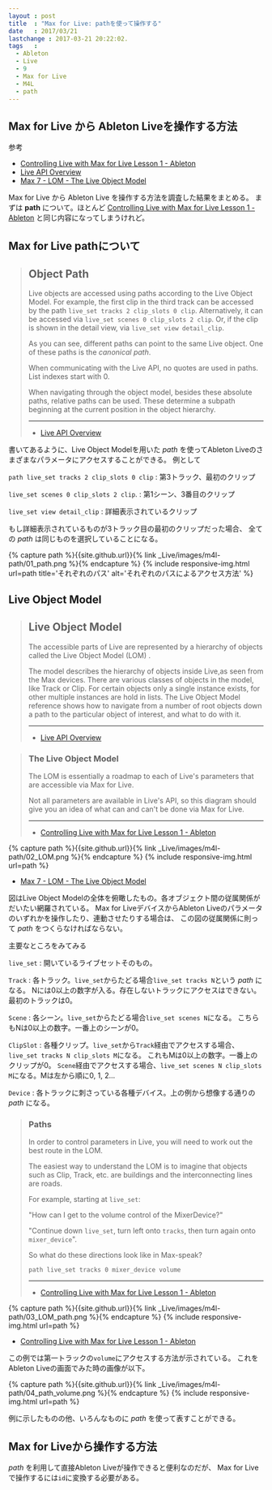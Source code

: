 ```yaml
---
layout : post
title  : "Max for Live: pathを使って操作する"
date   : 2017/03/21
lastchange : 2017-03-21 20:22:02.
tags   :
  - Ableton
  - Live
  - 9
  - Max for Live
  - M4L
  - path
---
```


## Max for Live から Ableton Liveを操作する方法

参考

* [Controlling Live with Max for Live Lesson 1 - Ableton](https://help.ableton.com/hc/en-us/articles/209071389-Controlling-Live-with-Max-for-Live-Lesson-1)
* [Live API Overview](https://docs.cycling74.com/max7/vignettes/live_api_overview)
* [Max 7 - LOM - The Live Object Model](https://docs.cycling74.com/max7/vignettes/live_object_model)

Max for Live から Ableton Live を操作する方法を調査した結果をまとめる。
まずは **path** について。ほとんど
[Controlling Live with Max for Live Lesson 1 - Ableton](https://help.ableton.com/hc/en-us/articles/209071389-Controlling-Live-with-Max-for-Live-Lesson-1)
と同じ内容になってしまうけれど。

## Max for Live pathについて

> ## Object Path
> 
> Live objects are accessed using paths according to the Live Object Model.
> For example, the first clip in the third track can be accessed by the path `live_set tracks 2 clip_slots 0 clip`.
> Alternatively, it can be accessed via `live_set scenes 0 clip_slots 2 clip`.
> Or, if the clip is shown in the detail view, via `live_set view detail_clip`.
> 
> As you can see, different paths can point to the same Live object. 
> One of these paths is the *canonical path*.
> 
> When communicating with the Live API, no quotes are used in paths.
> List indexes start with 0.
> 
> When navigating through the object model,
> besides these absolute paths, relative paths can be used.
> These determine a subpath beginning at the current position in the object hierarchy. 
>
> ---
> 
> * [Live API Overview](https://docs.cycling74.com/max7/vignettes/live_api_overview)

書いてあるように、Live Object Modelを用いた *path* を使ってAbleton Liveのさまざまなパラメータにアクセスすることができる。
例として

`path live_set tracks 2 clip_slots 0 clip`
: 第3トラック、最初のクリップ

`live_set scenes 0 clip_slots 2 clip`.
: 第1シーン、3番目のクリップ

`live_set view detail_clip`
: 詳細表示されているクリップ

もし詳細表示されているものが3トラック目の最初のクリップだった場合、
全ての *path* は同じものを選択していることになる。

{% capture path %}{{site.github.url}}{% link _Live/images/m4l-path/01_path.png %}{% endcapture %}
{% include responsive-img.html url=path title='それぞれのパス' alt='それぞれのパスによるアクセス方法' %}

## Live Object Model


> ## Live Object Model
> 
> The accessible parts of Live are represented by a hierarchy of objects called the Live Object Model (LOM) .
> 
> The model describes the hierarchy of objects inside Live,as seen from the Max devices. 
> There are various classes of objects in the model, like Track or Clip.
> For certain objects only a single instance exists, for other multiple instances are hold in lists.
> The Live Object Model reference shows how to navigate from a number of root objects
> down a path to the particular object of interest, and what to do with it.
> 
> ---
> 
> * [Live API Overview](https://docs.cycling74.com/max7/vignettes/live_api_overview)

> ### The Live Object Model
> 
> The LOM is essentially a roadmap to each of Live's parameters that are accessible via Max for Live. 
> 
> Not all parameters are available in Live's API, so this diagram should give you an idea of what can and can't be done via Max for Live.
>
> ---
> 
> * [Controlling Live with Max for Live Lesson 1 - Ableton](https://help.ableton.com/hc/en-us/articles/209071389-Controlling-Live-with-Max-for-Live-Lesson-1)

{% capture path %}{{site.github.url}}{% link _Live/images/m4l-path/02_LOM.png %}{% endcapture %}
{% include responsive-img.html url=path %}

* [Max 7 - LOM - The Live Object Model](https://docs.cycling74.com/max7/vignettes/live_object_model)

図はLive Object Modelの全体を俯瞰したもの。各オブジェクト間の従属関係がだいたい網羅されている。
Max for LiveデバイスからAbleton Liveのパラメータのいずれかを操作したり、連動させたりする場合は、
この図の従属関係に則って *path* をつくらなければならない。

主要なところをみてみる

`live_set`
: 開いているライブセットそのもの。

`Track`
: 各トラック。`live_set`からたどる場合`live_set tracks N`という *path* になる。
Nには0以上の数字が入る。存在しないトラックにアクセスはできない。最初のトラックは0。

`Scene`
: 各シーン。`live_set`からたどる場合`live_set scenes N`になる。
こちらもNは0以上の数字。一番上のシーンが0。

`ClipSlot`
: 各種クリップ。`live_set`から`Track`経由でアクセスする場合、`live_set tracks N clip_slots M`になる。
これもMは0以上の数字。一番上のクリップが0。
`Scene`経由でアクセスする場合、`live_set scenes N clip_slots M`になる。Mは左から順に0, 1, 2...

`Device`
: 各トラックに刺さっている各種デバイス。上の例から想像する通りの *path* になる。

> ### Paths
> 
> In order to control parameters in Live, you will need to work out the best route in the LOM.
> 
> The easiest way to understand the LOM is to imagine that objects such as Clip, Track, etc. are buildings and the interconnecting lines are roads.
> 
> For example, starting at `live_set`:
> 
> "How can I get to the volume control of the MixerDevice?"
> 
> "Continue down `live_set`, turn left onto `tracks`, then turn again onto `mixer_device`".
>
> So what do these directions look like in Max-speak?
>
> `path live_set tracks 0 mixer_device volume`
> 
> ---
> 
> * [Controlling Live with Max for Live Lesson 1 - Ableton](https://help.ableton.com/hc/en-us/articles/209071389-Controlling-Live-with-Max-for-Live-Lesson-1)

{% capture path %}{{site.github.url}}{% link _Live/images/m4l-path/03_LOM_path.png %}{% endcapture %}
{% include responsive-img.html url=path %}
* [Controlling Live with Max for Live Lesson 1 - Ableton](https://help.ableton.com/hc/en-us/articles/209071389-Controlling-Live-with-Max-for-Live-Lesson-1)

この例では第一トラックの`volume`にアクセスする方法が示されている。
これをAbleton Liveの画面でみた時の画像が以下。

{% capture path %}{{site.github.url}}{% link _Live/images/m4l-path/04_path_volume.png %}{% endcapture %}
{% include responsive-img.html url=path %}

例に示したものの他、いろんなものに *path* を使って表すことができる。

## Max for Liveから操作する方法

*path* を利用して直接Ableton Liveが操作できると便利なのだが、
Max for Liveで操作するには`id`に変換する必要がある。
